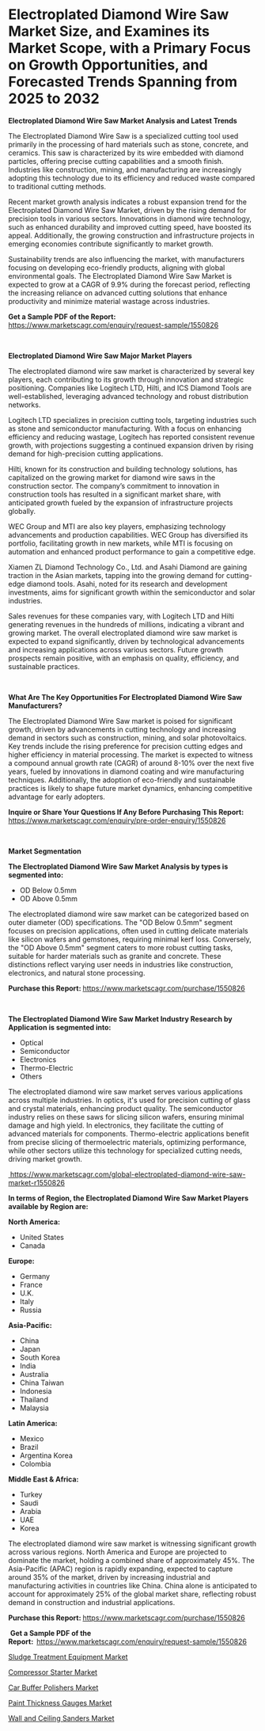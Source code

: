 <p><h1>Electroplated Diamond Wire Saw Market Size, and Examines its Market Scope, with a Primary Focus on Growth Opportunities, and Forecasted Trends Spanning from 2025 to 2032</h1></p><p><strong>Electroplated Diamond Wire Saw Market Analysis and Latest Trends</strong></p>
<p><p>The Electroplated Diamond Wire Saw is a specialized cutting tool used primarily in the processing of hard materials such as stone, concrete, and ceramics. This saw is characterized by its wire embedded with diamond particles, offering precise cutting capabilities and a smooth finish. Industries like construction, mining, and manufacturing are increasingly adopting this technology due to its efficiency and reduced waste compared to traditional cutting methods.</p><p>Recent market growth analysis indicates a robust expansion trend for the Electroplated Diamond Wire Saw Market, driven by the rising demand for precision tools in various sectors. Innovations in diamond wire technology, such as enhanced durability and improved cutting speed, have boosted its appeal. Additionally, the growing construction and infrastructure projects in emerging economies contribute significantly to market growth.</p><p>Sustainability trends are also influencing the market, with manufacturers focusing on developing eco-friendly products, aligning with global environmental goals. The Electroplated Diamond Wire Saw Market is expected to grow at a CAGR of 9.9% during the forecast period, reflecting the increasing reliance on advanced cutting solutions that enhance productivity and minimize material wastage across industries.</p></p>
<p><strong>Get a Sample PDF of the Report:&nbsp;</strong> <a href="https://www.marketscagr.com/enquiry/request-sample/1550826?utm_campaign=1944&utm_medium=2&utm_source=Github&utm_content=ia&utm_term=08042025&utm_id=electroplated-diamond-wire-saw">https://www.marketscagr.com/enquiry/request-sample/1550826</a></p>
<p>&nbsp;</p>
<p><strong>Electroplated Diamond Wire Saw Major Market Players</strong></p>
<p><p>The electroplated diamond wire saw market is characterized by several key players, each contributing to its growth through innovation and strategic positioning. Companies like Logitech LTD, Hilti, and ICS Diamond Tools are well-established, leveraging advanced technology and robust distribution networks.</p><p>Logitech LTD specializes in precision cutting tools, targeting industries such as stone and semiconductor manufacturing. With a focus on enhancing efficiency and reducing wastage, Logitech has reported consistent revenue growth, with projections suggesting a continued expansion driven by rising demand for high-precision cutting applications.</p><p>Hilti, known for its construction and building technology solutions, has capitalized on the growing market for diamond wire saws in the construction sector. The company’s commitment to innovation in construction tools has resulted in a significant market share, with anticipated growth fueled by the expansion of infrastructure projects globally.</p><p>WEC Group and MTI are also key players, emphasizing technology advancements and production capabilities. WEC Group has diversified its portfolio, facilitating growth in new markets, while MTI is focusing on automation and enhanced product performance to gain a competitive edge.</p><p>Xiamen ZL Diamond Technology Co., Ltd. and Asahi Diamond are gaining traction in the Asian markets, tapping into the growing demand for cutting-edge diamond tools. Asahi, noted for its research and development investments, aims for significant growth within the semiconductor and solar industries.</p><p>Sales revenues for these companies vary, with Logitech LTD and Hilti generating revenues in the hundreds of millions, indicating a vibrant and growing market. The overall electroplated diamond wire saw market is expected to expand significantly, driven by technological advancements and increasing applications across various sectors. Future growth prospects remain positive, with an emphasis on quality, efficiency, and sustainable practices.</p></p>
<p>&nbsp;</p>
<p><strong>What Are The Key Opportunities For Electroplated Diamond Wire Saw Manufacturers?</strong></p>
<p><p>The Electroplated Diamond Wire Saw market is poised for significant growth, driven by advancements in cutting technology and increasing demand in sectors such as construction, mining, and solar photovoltaics. Key trends include the rising preference for precision cutting edges and higher efficiency in material processing. The market is expected to witness a compound annual growth rate (CAGR) of around 8-10% over the next five years, fueled by innovations in diamond coating and wire manufacturing techniques. Additionally, the adoption of eco-friendly and sustainable practices is likely to shape future market dynamics, enhancing competitive advantage for early adopters.</p></p>
<p><strong>Inquire or Share Your Questions If Any Before Purchasing This Report:</strong> <a href="https://www.marketscagr.com/enquiry/pre-order-enquiry/1550826?utm_campaign=1944&utm_medium=2&utm_source=Github&utm_content=ia&utm_term=08042025&utm_id=electroplated-diamond-wire-saw">https://www.marketscagr.com/enquiry/pre-order-enquiry/1550826</a></p>
<p>&nbsp;</p>
<p><strong>Market Segmentation</strong></p>
<p><strong>The Electroplated Diamond Wire Saw Market Analysis by types is segmented into:</strong></p>
<p><ul><li>OD Below 0.5mm</li><li>OD Above 0.5mm</li></ul></p>
<p><p>The electroplated diamond wire saw market can be categorized based on outer diameter (OD) specifications. The "OD Below 0.5mm" segment focuses on precision applications, often used in cutting delicate materials like silicon wafers and gemstones, requiring minimal kerf loss. Conversely, the "OD Above 0.5mm" segment caters to more robust cutting tasks, suitable for harder materials such as granite and concrete. These distinctions reflect varying user needs in industries like construction, electronics, and natural stone processing.</p></p>
<p><strong>Purchase this Report:&nbsp;</strong><a href="https://www.marketscagr.com/purchase/1550826?utm_campaign=1944&utm_medium=2&utm_source=Github&utm_content=ia&utm_term=08042025&utm_id=electroplated-diamond-wire-saw">https://www.marketscagr.com/purchase/1550826</a></p>
<p>&nbsp;</p>
<p><strong>The Electroplated Diamond Wire Saw Market Industry Research by Application is segmented into:</strong></p>
<p><ul><li>Optical</li><li>Semiconductor</li><li>Electronics</li><li>Thermo-Electric</li><li>Others</li></ul></p>
<p><p>The electroplated diamond wire saw market serves various applications across multiple industries. In optics, it's used for precision cutting of glass and crystal materials, enhancing product quality. The semiconductor industry relies on these saws for slicing silicon wafers, ensuring minimal damage and high yield. In electronics, they facilitate the cutting of advanced materials for components. Thermo-electric applications benefit from precise slicing of thermoelectric materials, optimizing performance, while other sectors utilize this technology for specialized cutting needs, driving market growth.</p></p>
<p><a href="https://www.marketscagr.com/global-electroplated-diamond-wire-saw-market-r1550826?utm_campaign=1944&utm_medium=2&utm_source=Github&utm_content=ia&utm_term=08042025&utm_id=electroplated-diamond-wire-saw">&nbsp;https://www.marketscagr.com/global-electroplated-diamond-wire-saw-market-r1550826</a></p>
<p><strong>In terms of Region, the Electroplated Diamond Wire Saw Market Players available by Region are:</strong></p>
<p>
    <p> <strong> North America: </strong>
        <ul>
            <li>United States</li>
            <li>Canada</li>
        </ul>
        </p> 
    <p> <strong> Europe: </strong>
        <ul>
            <li>Germany</li>
            <li>France</li>
            <li>U.K.</li>
            <li>Italy</li>
            <li>Russia</li>
        </ul>
        </p> 
    <p> <strong> Asia-Pacific: </strong>
        <ul>
            <li>China</li>
            <li>Japan</li>
            <li>South Korea</li>
            <li>India</li>
            <li>Australia</li>
            <li>China Taiwan</li>
            <li>Indonesia</li>
            <li>Thailand</li>
            <li>Malaysia</li>
        </ul>
        </p> 
    <p> <strong> Latin America: </strong>
        <ul>
            <li>Mexico</li>
            <li>Brazil</li>
            <li>Argentina Korea</li>
            <li>Colombia</li>
        </ul>
        </p> 
    <p> <strong> Middle East & Africa: </strong>
        <ul>
            <li>Turkey</li>
            <li>Saudi</li>
            <li>Arabia</li>
            <li>UAE</li>
            <li>Korea</li>
        </ul>
    </p>
    </p>
<p><p>The electroplated diamond wire saw market is witnessing significant growth across various regions. North America and Europe are projected to dominate the market, holding a combined share of approximately 45%. The Asia-Pacific (APAC) region is rapidly expanding, expected to capture around 35% of the market, driven by increasing industrial and manufacturing activities in countries like China. China alone is anticipated to account for approximately 25% of the global market share, reflecting robust demand in construction and industrial applications.</p></p>
<p><strong>Purchase this Report: </strong><a href="https://www.marketscagr.com/purchase/1550826?utm_campaign=1944&utm_medium=2&utm_source=Github&utm_content=ia&utm_term=08042025&utm_id=electroplated-diamond-wire-saw">https://www.marketscagr.com/purchase/1550826</a></p>
<p>&nbsp;<strong>Get a Sample PDF of the Report:&nbsp;&nbsp;</strong><a href="https://www.marketscagr.com/enquiry/request-sample/1550826?utm_campaign=1944&utm_medium=2&utm_source=Github&utm_content=ia&utm_term=08042025&utm_id=electroplated-diamond-wire-saw">https://www.marketscagr.com/enquiry/request-sample/1550826</a></p>
<p><strong></strong></p>
<p><p><a href="https://github.com/duerknikko44/Market-Research-Report-List-1/blob/main/sludge-treatment-equipment-market.md?utm_campaign=1944&utm_medium=2&utm_source=Github&utm_content=ia&utm_term=08042025&utm_id=electroplated-diamond-wire-saw">Sludge Treatment Equipment Market</a></p><p><a href="https://github.com/Chiragrp22/Market-Research-Report-List-7/blob/main/compressor-starter-market.md?utm_campaign=1944&utm_medium=2&utm_source=Github&utm_content=ia&utm_term=08042025&utm_id=electroplated-diamond-wire-saw">Compressor Starter Market</a></p><p><a href="https://github.com/darouthiamnl/Market-Research-Report-List-1/blob/main/car-buffer-polishers-market.md?utm_campaign=1944&utm_medium=2&utm_source=Github&utm_content=ia&utm_term=08042025&utm_id=electroplated-diamond-wire-saw">Car Buffer Polishers Market</a></p><p><a href="https://github.com/poskaturovtl/Market-Research-Report-List-1/blob/main/paint-thickness-gauges-market.md?utm_campaign=1944&utm_medium=2&utm_source=Github&utm_content=ia&utm_term=08042025&utm_id=electroplated-diamond-wire-saw">Paint Thickness Gauges Market</a></p><p><a href="https://github.com/kreilkoffas4/Market-Research-Report-List-1/blob/main/wall-and-ceiling-sanders-market.md?utm_campaign=1944&utm_medium=2&utm_source=Github&utm_content=ia&utm_term=08042025&utm_id=electroplated-diamond-wire-saw">Wall and Ceiling Sanders Market</a></p></p>